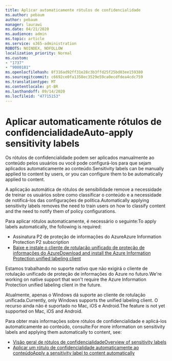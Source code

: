 ```yaml
---
title: Aplicar automaticamente rótulos de confidencialidade
ms.author: pebaum
author: pebaum
manager: laurawi
ms.date: 04/21/2020
ms.audience: admin
ms.topic: article
ms.service: o365-administration
ROBOTS: NOINDEX, NOFOLLOW
localization_priority: Normal
ms.custom:
- "1737"
- "9000181"
ms.openlocfilehash: 8f316ad92ff31e28c3b3ffd25f25bd03ee159380
ms.sourcegitcommit: c6692ce0fa1358ec3529e59ca0ecdfdea4cdc759
ms.translationtype: MT
ms.contentlocale: pt-BR
ms.lasthandoff: 09/14/2020
ms.locfileid: "47715153"
---
```

# <a name="auto-apply-sensitivity-labels"></a><span data-ttu-id="064d0-102">Aplicar automaticamente rótulos de confidencialidade</span><span class="sxs-lookup"><span data-stu-id="064d0-102">Auto-apply sensitivity labels</span></span>

<span data-ttu-id="064d0-103">Os rótulos de confidencialidade podem ser aplicados manualmente ao conteúdo pelos usuários ou você pode configurá-los para que sejam aplicados automaticamente ao conteúdo.</span><span class="sxs-lookup"><span data-stu-id="064d0-103">Sensitivity labels can be manually applied to content by users, or you can configure them to be automatically applied to content.</span></span>

<span data-ttu-id="064d0-104">A aplicação automática de rótulos de sensibilidade remove a necessidade de treinar os usuários sobre como classificar o conteúdo e a necessidade de notificá-los das configurações de política.</span><span class="sxs-lookup"><span data-stu-id="064d0-104">Automatically applying sensitivity labels removes the need to train users on how to classify content and the need to notify them of policy configurations.</span></span>

<span data-ttu-id="064d0-105">Para aplicar rótulos automaticamente, é necessário o seguinte:</span><span class="sxs-lookup"><span data-stu-id="064d0-105">To apply labels automatically, the following is required:</span></span>

- <span data-ttu-id="064d0-106">Assinatura P2 de proteção de informações do Azure</span><span class="sxs-lookup"><span data-stu-id="064d0-106">Azure Information Protection P2 subscription</span></span>
- [<span data-ttu-id="064d0-107">Baixe e instale o cliente de rotulação unificado de proteção de informações do Azure</span><span class="sxs-lookup"><span data-stu-id="064d0-107">Download and install the Azure Information Protection unified labeling client</span></span>](https://docs.microsoft.com/azure/information-protection/rms-client/install-unifiedlabelingclient-app)

<span data-ttu-id="064d0-108">Estamos trabalhando no suporte nativo que não exigirá o cliente de rotulação unificado de proteção de informações do Azure no futuro.</span><span class="sxs-lookup"><span data-stu-id="064d0-108">We're working on native support that won't require the Azure Information Protection unified labeling client in the future.</span></span>

<span data-ttu-id="064d0-109">Atualmente, apenas o Windows dá suporte ao cliente de rotulação unificada.</span><span class="sxs-lookup"><span data-stu-id="064d0-109">Currently, only Windows supports the unified labeling client.</span></span>  <span data-ttu-id="064d0-110">O recurso ainda não é suportado no Mac, iOS e Android.</span><span class="sxs-lookup"><span data-stu-id="064d0-110">The feature is not yet supported on Mac, iOS and Android.</span></span>

<span data-ttu-id="064d0-111">Para obter mais informações sobre rótulos de confidencialidade e aplicá-los automaticamente ao conteúdo, consulte:</span><span class="sxs-lookup"><span data-stu-id="064d0-111">For more information on sensitivity labels and applying them automatically to content,  see:</span></span>

- [<span data-ttu-id="064d0-112">Visão geral de rótulos de confidencialidade</span><span class="sxs-lookup"><span data-stu-id="064d0-112">Overview of sensitivity labels</span></span>](https://docs.microsoft.com/microsoft-365/compliance/sensitivity-labels)
- [<span data-ttu-id="064d0-113">Aplicar um rótulo de confidencialidade automaticamente ao conteúdo</span><span class="sxs-lookup"><span data-stu-id="064d0-113">Apply a sensitivity label to content automatically</span></span>](https://docs.microsoft.com/office365/securitycompliance/apply_sensitivity_label_automatically)